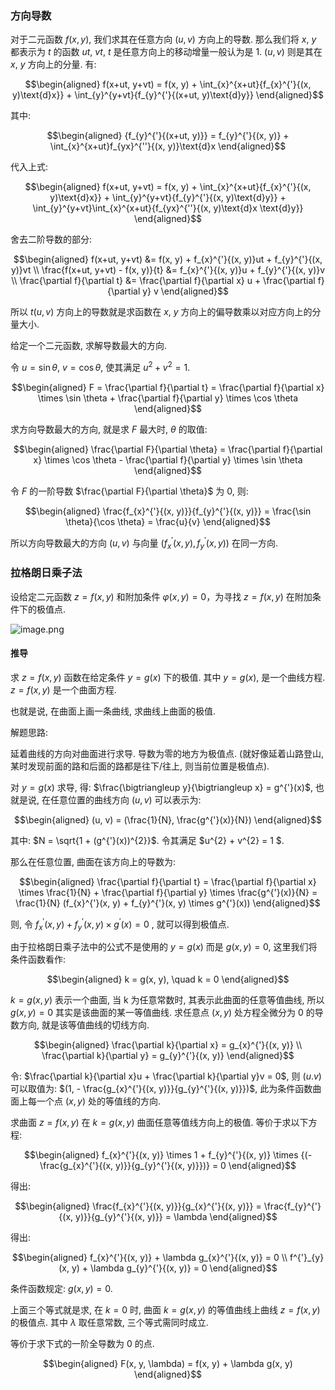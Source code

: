 ### 方向导数

对于二元函数 $f(x, y)$, 我们求其在任意方向 $(u, v)$ 方向上的导数. 那么我们将 $x$, $y$ 都表示为 $t$ 的函数 $ut$, $vt$, $t$ 是任意方向上的移动增量一般认为是 $1$. $(u, v)$ 则是其在 $x$, $y$ 方向上的分量. 有: 

$$\begin{aligned} f(x+ut, y+vt) = f(x, y) + \int_{x}^{x+ut}{f_{x}^{'}{(x, y)\text{d}x}} + \int_{y}^{y+vt}{f_{y}^{'}{(x+ut, y)\text{d}y}}  \end{aligned}$$ 

其中: 

$$\begin{aligned} {f_{y}^{'}{(x+ut, y)}} = f_{y}^{'}{(x, y)} + \int_{x}^{x+ut}f_{yx}^{''}{(x, y)}\text{d}x \end{aligned}$$ 

代入上式: 

$$\begin{aligned} f(x+ut, y+vt) = f(x, y) + \int_{x}^{x+ut}{f_{x}^{'}{(x, y)\text{d}x}} + \int_{y}^{y+vt}{f_{y}^{'}{(x, y)\text{d}y}} + \int_{y}^{y+vt}\int_{x}^{x+ut}{f_{yx}^{''}{(x, y)\text{d}x \text{d}y}}  \end{aligned}$$ 

舍去二阶导数的部分: 

$$\begin{aligned}
f(x+ut, y+vt) &= f(x, y) + f_{x}^{'}{(x, y)}ut + f_{y}^{'}{(x, y)}vt \\
\frac{f(x+ut, y+vt) - f(x, y)}{t} &= f_{x}^{'}{(x, y)}u + f_{y}^{'}{(x, y)}v \\
\frac{\partial f}{\partial t} &= \frac{\partial f}{\partial x} u + \frac{\partial f}{\partial y} v 
\end{aligned}$$ 



所以 $t(u, v)$ 方向上的导数就是求函数在 $x$, $y$ 方向上的偏导数乘以对应方向上的分量大小. 



给定一个二元函数, 求解导数最大的方向. 

令 $u = \sin \theta$, $v = \cos \theta$, 使其满足 $u^{2} + v^{2} = 1$. 

$$\begin{aligned} F = \frac{\partial f}{\partial t} = \frac{\partial f}{\partial x} \times \sin \theta + \frac{\partial f}{\partial y} \times \cos \theta \end{aligned}$$

求方向导数最大的方向, 就是求 $F$ 最大时, $\theta$ 的取值: 

$$\begin{aligned} \frac{\partial F}{\partial \theta} = \frac{\partial f}{\partial x} \times \cos \theta - \frac{\partial f}{\partial y} \times \sin \theta \end{aligned}$$ 

令 $F$ 的一阶导数 $\frac{\partial F}{\partial \theta}$ 为 0, 则: 

$$\begin{aligned} \frac{f_{x}^{'}{(x, y)}}{f_{y}^{'}{(x, y)}} = \frac{\sin \theta}{\cos \theta} = \frac{u}{v} \end{aligned}$$

所以方向导数最大的方向 $(u, v)$ 与向量 $(f_{x}^{'}{(x, y)}, f_{y}^{'}{(x, y)})$ 在同一方向. 





### 拉格朗日乘子法

设给定二元函数 $z=f(x,y)$ 和附加条件 $φ(x,y)=0$，为寻找 $z=f(x,y)$ 在附加条件下的极值点. 

![image.png](https://s2.loli.net/2021/12/25/6NfGild3gSB42uO.png)



#### 推导
求 $z = f(x, y)$ 函数在给定条件 $y = g(x)$ 下的极值. 其中 $y = g(x)$, 是一个曲线方程. $z = f(x, y)$ 是一个曲面方程. 

也就是说, 在曲面上画一条曲线, 求曲线上曲面的极值. 

解题思路: 

延着曲线的方向对曲面进行求导. 导数为零的地方为极值点. (就好像延着山路登山, 某时发现前面的路和后面的路都是往下/往上, 则当前位置是极值点). 

对 $y = g(x)$ 求导, 得: $\frac{\bigtriangleup y}{\bigtriangleup x} = g^{'}(x)$, 也就是说, 在任意位置的曲线方向 $(u, v)$ 可以表示为: 

$$\begin{aligned} (u, v) = (\frac{1}{N}, \frac{g^{'}(x)}{N}) \end{aligned}$$ 

其中: $N = \sqrt{1 + (g^{'}(x))^{2}}$. 令其满足 $u^{2} + v^{2} = 1 $. 

那么在任意位置, 曲面在该方向上的导数为: 

$$\begin{aligned} \frac{\partial f}{\partial t} = \frac{\partial f}{\partial x} \times \frac{1}{N} + \frac{\partial f}{\partial y} \times \frac{g^{'}(x)}{N} = \frac{1}{N} (f_{x}^{'}(x, y) + f_{y}^{'}(x, y) \times g^{'}(x)) \end{aligned}$$ 

则, 令 $f_{x}^{'}(x, y) + f_{y}^{'}(x, y) \times g^{'}(x) = 0$ , 就可以得到极值点. 



由于拉格朗日乘子法中的公式不是使用的 $y = g(x)$ 而是 $g(x, y) = 0$, 这里我们将条件函数看作: 

$$\begin{aligned} k = g(x, y), \quad k = 0 \end{aligned}$$ 

$k = g(x, y)$ 表示一个曲面, 当 k 为任意常数时, 其表示此曲面的任意等值曲线, 所以 $g(x, y) = 0$ 其实是该曲面的某一等值曲线. 求任意点 $(x, y)$ 处方程全微分为 $0$ 的导数方向, 就是该等值曲线的切线方向. 

$$\begin{aligned} \frac{\partial k}{\partial x} = g_{x}^{'}{(x, y)} \\ \frac{\partial k}{\partial y} = g_{y}^{'}{(x, y)} \end{aligned}$$ 

令: $\frac{\partial k}{\partial x}u + \frac{\partial k}{\partial y}v = 0$, 则 $(u. v)$ 可以取值为: $(1, - \frac{g_{x}^{'}{(x, y)}}{g_{y}^{'}{(x, y)}})$, 此为条件函数曲面上每一个点 $(x, y)$ 处的等值线的方向. 

求曲面 $z=f(x, y)$ 在 $k=g(x, y)$ 曲面任意等值线方向上的极值. 等价于求以下方程: 

$$\begin{aligned} f_{x}^{'}{(x, y)} \times 1 + f_{y}^{'}{(x, y)} \times {(-\frac{g_{x}^{'}{(x, y)}}{g_{y}^{'}{(x, y)}})} = 0 \end{aligned}$$ 

得出: 

$$\begin{aligned} \frac{f_{x}^{'}{(x, y)}}{g_{x}^{'}{(x, y)}} = \frac{f_{y}^{'}{(x, y)}}{g_{y}^{'}{(x, y)}} = \lambda \end{aligned}$$ 

得出: 

$$\begin{aligned} f_{x}^{'}{(x, y)} + \lambda g_{x}^{'}{(x, y)} = 0 \\ f^{'}_{y}(x, y) + \lambda g_{y}^{'}{(x, y)} = 0 \end{aligned}$$ 

条件函数规定: $g(x, y) = 0$. 

上面三个等式就是求, 在 $k = 0$ 时, 曲面 $k = g(x, y)$ 的等值曲线上曲线 $z = f(x, y)$ 的极值点. 其中 $\lambda$ 取任意常数, 三个等式需同时成立. 

等价于求下式的一阶全导数为 $0$ 的点. 

$$\begin{aligned} F(x, y, \lambda) = f(x, y) + \lambda g(x, y) \end{aligned}$$

















